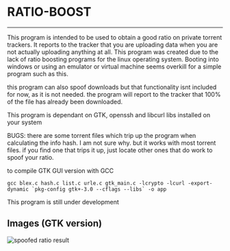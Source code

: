 # RATIO-BOOST

***

This program is intended to be used to obtain a good ratio on private torrent trackers.
It reports to the tracker that you are uploading data when you are not actually uploading anything at all.
This program was created due to the lack of ratio boosting programs for the linux operating system. Booting into windows or using
an emulator or virtual machine seems overkill for a simple program such as this.

this program can also spoof downloads but that functionality isnt included for now, as it is not needed. the program will report to the tracker
that 100% of the file has already been downloaded.

This program is dependant on GTK, openssh and libcurl libs installed on your system

BUGS:
there are some torrent files which trip up the program when calculating the info hash. I am not sure why. but it works with most torrent files.
if you find one that trips it up, just locate other ones that do work to spoof your ratio.

to compile GTK GUI version with GCC

    gcc blex.c hash.c list.c urle.c gtk_main.c -lcrypto -lcurl -export-dynamic `pkg-config gtk+-3.0 --cflags --libs` -o app

This program is still under development

## Images (GTK version)
![spoofed ratio result](https://i.imgur.com/ApvQTT2.png)


